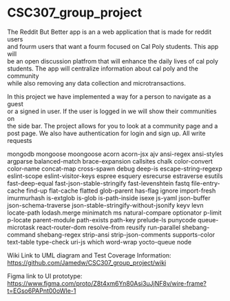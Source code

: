 # CSC307_group_project

The Reddit But Better app is an a web application that is made for reddit users  
and fourm users that want a fourm focused on Cal Poly students. This app will  
be an open discussion platfrom that will enhance the daily lives of cal poly  
students. The app will centralize information about cal poly and the community  
while also removing any data collection and microtransactions.

In this project we have implemented a way for a person to navigate as a guest  
or a signed in user. If the user is logged in we will show their communities on  
the side bar. The project allows for you to look at a community page and a post page. We also have authentication for login and sign up. All write requests

mongodb mongoose moongoose acorn acorn-jsx ajv ansi-regex ansi-styles argparse balanced-match brace-expansion callsites chalk color-convert color-name concat-map cross-spawn debug deep-is escape-string-regexp eslint-scope eslint-visitor-keys espree esquery esrecurse estraverse esutils fast-deep-equal fast-json-stable-stringify fast-levenshtein fastq file-entry-cache find-up flat-cache flatted glob-parent has-flag ignore import-fresh imurmurhash is-extglob is-glob is-path-inside isexe js-yaml json-buffer json-schema-traverse json-stable-stringify-without-jsonify keyv levn locate-path lodash.merge minimatch ms natural-compare optionator p-limit p-locate parent-module path-exists path-key prelude-ls punycode queue-microtask react-router-dom resolve-from reusify run-parallel shebang-command shebang-regex strip-ansi strip-json-comments supports-color text-table type-check uri-js which word-wrap yocto-queue node

Wiki Link to UML diagram and Test Coverage Information: https://github.com/Jamedw/CSC307_group_project/wiki

Figma link to UI prototype: https://www.figma.com/proto/Z8t4xm6Yn80Asi3uJjNF8v/wire-frame?t=EGso6PAPnt00oWIe-1
